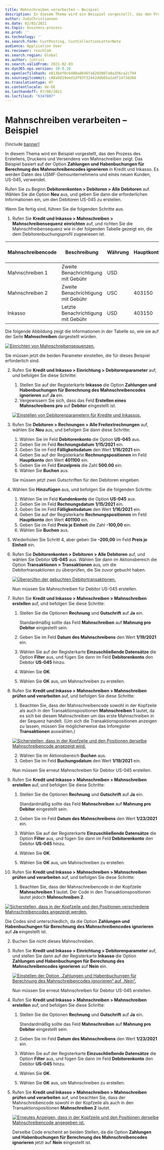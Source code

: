 ```yaml
---
title: Mahnschreiben verarbeiten – Beispiel
description: In diesem Thema wird ein Beispiel vorgestellt, das den Prozess des Erstellens, Druckens und Versendens von Mahnschreiben zeigt.
author: JodiChristiansen
ms.date: 02/03/2021
ms.topic: business-process
ms.prod: ''
ms.technology: ''
ms.search.form: CustPosting, CustCollectionLetterNote
audience: Application User
ms.reviewer: roschlom
ms.search.region: Global
ms.author: jchrist
ms.search.validFrom: 2021-02-03
ms.dyn365.ops.version: 10.0.16
ms.openlocfilehash: e813b4f0c6408a8046fa8203007a0a356ca2c794
ms.sourcegitcommit: c08a9d19eed1df03f32442ddb65a2adf1473d3b6
ms.translationtype: HT
ms.contentlocale: de-DE
ms.lasthandoff: 07/06/2021
ms.locfileid: "6347807"
---
```

# <a name="process-collection-letters-example"></a>Mahnschreiben verarbeiten – Beispiel

[!include [banner](../../includes/banner.md)]

In diesem Thema wird ein Beispiel vorgestellt, das den Prozess des Erstellens, Druckens und Versendens von Mahnschreiben zeigt. Das Beispiel basiert auf der Option **Zahlungen und Habenbuchungen für Berechnung des Mahnschreibencodes ignorieren** in Kredit und Inkasso. Es werden Daten des USMF-Demounternehmens und eines neuen Kunden, US-045, verwendet.

Rufen Sie zu Beginn **Debitorenkonten \> Debitoren \> Alle Debitoren** auf. Wählen Sie die Option **Neu** aus, und geben Sie dann die erforderlichen Informationen ein, um den Debitoren US-045 zu erstellen.

Wenn Sie fertig sind, führen Sie die folgenden Schritte aus.

1. Rufen Sie **Kredit und Inkasso \> Mahnschreiben \> Mahnschreibensequenz einrichten** auf, und richten Sie die Mahnschfreibensequenz wie in der folgenden Tabelle gezeigt ein, die dem Debitorenbuchungsprofil zugewiesen ist.

|     Mahnschreibencode      |     Beschreibung                           |     Währung      |     Hauptkonto        |     Gebühren in Währung     |     Minimum über        |     Zu sperrende Tage      |
|---------------------------------  |---------------------------------------    |-----------------  |-----------------------    |-------------------------- |-----------------------    |---------------------  |
|     Mahnschreiben 1         |     Zweite Benachrichtigung mit Gebühr        |     USD           |                           |     0,00                  |     0,00                  |     2                 |
|     Mahnschreiben 2         |     Zweite Benachrichtigung mit Gebühr        |     USC           |     403150                |     20.00                 |     10.00                 |     3                 |
|     Inkasso                    |     Letzte Benachrichtigung mit Gebühr         |     USD           |     403150                |     50.00                 |     100.00                |     15                |

Die folgende Abbildung zeigt die Informationen in der Tabelle so, wie sie auf der Seite **Mahnschreiben** dargestellt würden. 

[![Einrichten von Mahnschreibensequenzen.](./media/Ignore-payments-creditmemos-1.PNG)](./media/Ignore-payments-creditmemos-1.PNG)

 Sie müssen jetzt die beiden Parameter einstellen, die für dieses Beispiel erforderlich sind.

2. Rufen Sie **Kredit und Inkasso \> Einrichtung \> Debitorenparameter** auf, und befolgen Sie diese Schritte:

    1. Stellen Sie auf der Registerkarte **Inkasso** die Option **Zahlungen und Habenbuchungen für Berechnung des Mahnschreibencodes ignorieren** auf **Ja** ein.
    2. Vergewissern Sie sich, dass das Feld **Erstellen eines Mahnschreibens pro** auf **Debitor** eingestellt ist.

    [![Einstellen von Debitorenparametern für Kredite und Inkassos.](./media/Ignore-payments-creditmemos-2.PNG)](./media/Ignore-payments-creditmemos-2.PNG)

3. Rufen Sie **Debitoren \> Rechnungen \> Alle Freitextrechnungen** auf, wählen Sie **Neu** aus, und befolgen Sie dann diese Schritte:

    1. Wählen Sie im Feld **Debitorenkonto** die Option **US-045** aus.
    2. Geben Sie im Feld **Rechnungsdatum** **1/15/2021** ein.
    3. Geben Sie im Feld **Fälligkeitsdatum** den Wert **1/16/2021** ein.
    4. Geben Sie auf der Registerkarte **Rechnungspositionen** im Feld **Hauptkonto** den Wert **401100** ein.
    5. Geben Sie im Feld **Einzelpreis** die Zahl **500.00** ein.
    6. Wählen Sie **Buchen** aus.

    Sie müssen jetzt zwei Gutschriften für den Debitoren eingeben.

4. Wählen Sie **Hinzufügen** aus, und befolgen Sie die folgenden Schritte:

    1. Wählen Sie im Feld **Kundenkonto** die Option **US-045** aus.
    2. Geben Sie im Feld **Rechnungsdatum** **1/15/2021** ein.
    3. Geben Sie im Feld **Fälligkeitsdatum** den Wert **1/16/2021** ein.
    4. Geben Sie auf der Registerkarte **Rechnungspositionen** im Feld **Hauptkonto** den Wert **401100** ein.
    5. Geben Sie im Feld **Preis je Einheit** die Zahl **-100,00** ein.
    6. Wählen Sie **Buchen** aus.

5. Wiederholen Sie Schritt 4, aber geben Sie **-200,00** im Feld **Preis je Einheit** ein.
6. Rufen Sie **Debitorenkonten \> Debitoren \> Alle Debitoren** auf, und wählen Sie Debitor **US-045** aus. Wählen Sie dann im Aktionsbereich die Option **Transaktionen \> Transaktionen** aus, um die Debitortransaktionen zu überprüfen, die Sie zuvor gebucht haben.

    [![Überprüfen der gebuchten Debitortransaktionen.](./media/Ignore-payments-creditmemos-3.PNG)](./media/Ignore-payments-creditmemos-3.PNG)

    Nun müssen Sie Mahnschreiben für Debitor US-045 erstellen.

7. Rufen Sie **Kredit und Inkasso \> Mahnschreiben \> Mahnschreiben erstellen** auf, und befolgen Sie diese Schritte:

    1. Stellen Sie die Optionen **Rechnung** und **Gutschrift** auf **Ja** ein.

        Standardmäßig sollte das Feld **Mahnschreiben** auf **Mahnung pro Debitor** eingestellt sein.

    2. Geben Sie im Feld **Datum des Mahnschreibens** den Wert **1/19/2021** ein.
    3. Wählen Sie auf der Registerkarte **Einzuschließende Datensätze** die Option **Filter** aus, und fügen Sie dann im Feld **Debitorenkonto** den Debitor **US-045** hinzu.
    4. Wählen Sie **OK**.
    5. Wählen Sie **OK** aus, um Mahnschreiben zu erstellen.

8. Rufen Sie **Kredit und Inkasso \> Mahnschreiben \> Mahnschreiben prüfen und verarbeiten** auf, und befolgen Sie diese Schritte:

    1. Beachten Sie, dass der Mahnschreibencode sowohl in der Kopfzeile als auch in den Transaktionspositionen **Mahnschreiben 1** lautet, da es sich bei diesem Mahnschreiben um das erste Mahnschreiben in der Sequenz handelt. (Um sich die Transaktionspositionen anzeigen zu lassen, müssen Sie möglicherweise das Inforegister **Transaktionen** auswählen.)

   [![Sicherstellen, dass in der Kopfzeile und den Positionen derselbe Mahnschreibencode angezeigt wird.](./media/Ignore-payments-creditmemos-4.PNG)](./media/Ignore-payments-creditmemos-4.PNG)

    2. Wählen Sie im Aktionsbereich **Buchen** aus.
    3. Geben Sie im Feld **Buchungsdatum** den Wert **1/19/2021** ein.

    Nun müssen Sie erneut Mahnschreiben für Debitor US-045 erstellen.

9. Rufen Sie **Kredit und Inkasso \> Mahnschreiben \> Mahnschreiben erstellen** auf, und befolgen Sie diese Schritte:

    1. Stellen Sie die Optionen **Rechnung** und **Gutschrift** auf **Ja** ein.

        Standardmäßig sollte das Feld **Mahnschreiben** auf **Mahnung pro Debitor** eingestellt sein.

    2. Geben Sie im Feld **Datum des Mahnschreibens** den Wert **1/23/2021** ein.
    3. Wählen Sie auf der Registerkarte **Einzuschließende Datensätze** die Option **Filter** aus, und fügen Sie dann im Feld **Debitorenkonto** den Debitor **US-045** hinzu.
    4. Wählen Sie **OK**.
    5. Wählen Sie **OK** aus, um Mahnschreiben zu erstellen.

10. Rufen Sie **Kredit und Inkasso \> Mahnschreiben \> Mahnschreiben prüfen und verarbeiten** auf, und befolgen Sie diese Schritte:

    1. Beachten Sie, dass der Mahnschreibencode in der Kopfzeile **Mahnschreiben 1** lautet. Der Code in den Transaktionspositionen lautet jedoch **Mahnschreiben 2**.

   [![Sicherstellen, dass in der Kopfzeile und den Positionen verschiedene Mahnschreibencodes angezeigt werden.](./media/Ignore-payments-creditmemos-5.PNG)](./media/Ignore-payments-creditmemos-5.PNG)

  Die Codes sind unterschiedlich, da die Option **Zahlungen und Habenbuchungen für Berechnung des Mahnschreibencodes ignorieren** auf **Ja** eingestellt ist.

  2. Buchen Sie nicht dieses Mahnschreiben.

11. Rufen Sie **Kredit und Inkasso \> Einrichtung \> Debitorenparameter** auf, und stellen Sie dann auf der Registerkarte **Inkasso** die Option **Zahlungen und Habenbuchungen für Berechnung des Mahnschreibencodes ignorieren** auf **Nein** ein.

    [![Einstellen der Option „Zahlungen und Habenbuchungen für Berechnung des Mahnschreibencodes ignorieren“ auf „Nein“.](./media/Ignore-payments-creditmemos-6.PNG)](./media/Ignore-payments-creditmemos-6.PNG)

    Nun müssen Sie erneut Mahnschreiben für Debitor US-045 erstellen.

12. Rufen Sie **Kredit und Inkasso \> Mahnschreiben \> Mahnschreiben erstellen** auf, und befolgen Sie diese Schritte:

    1. Stellen Sie die Optionen **Rechnung** und **Gutschrift** auf **Ja** ein.

        Standardmäßig sollte das Feld **Mahnschreiben** auf **Mahnung pro Debitor** eingestellt sein.

    2. Geben Sie im Feld **Datum des Mahnschreibens** den Wert **1/23/2021** ein.
    3. Wählen Sie auf der Registerkarte **Einzuschließende Datensätze** die Option **Filter** aus, und fügen Sie dann im Feld **Debitorenkonto** den Debitor **US-045** hinzu.
    4. Wählen Sie **OK**.
    5. Wählen Sie **OK** aus, um Mahnschreiben zu erstellen.

13. Rufen Sie **Kredit und Inkasso \> Mahnschreiben \> Mahnschreiben prüfen und verarbeiten** auf, und beachten Sie, dass der Mahnschreibencode sowohl in der Kopfzeile als auch in den Transaktionspositionen **Mahnschreiben 2** lautet.

    [![Erneutes Anzeigen, dass in der Kopfzeile und den Positionen derselbe Mahnschreibencode angegeben ist.](./media/Ignore-payments-creditmemos-7.PNG)](./media/Ignore-payments-creditmemos-7.PNG)

    Derselbe Code erscheint an beiden Stellen, da die Option **Zahlungen und Habenbuchungen für Berechnung des Mahnschreibencodes ignorieren** jetzt auf **Nein** eingestellt ist.
